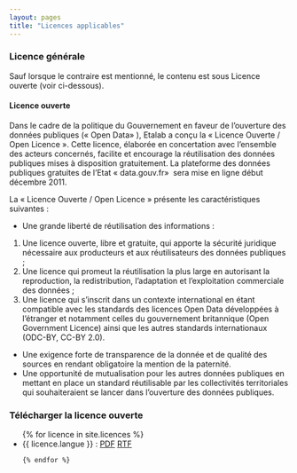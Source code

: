 ```yaml
---
layout: pages
title: "Licences applicables"
---
```


<h3>Licence générale</h3>

Sauf lorsque le contraire est mentionné, le contenu est sous Licence
ouverte (voir ci-dessous).

<h4>Licence ouverte</h4>

Dans le cadre de la politique du Gouvernement en faveur de l’ouverture
des données publiques («&nbsp;Open Data»&nbsp;), Etalab a conçu
la «&nbsp;Licence Ouverte / Open Licence&nbsp;». Cette licence,
élaborée en concertation avec l’ensemble des acteurs concernés,
facilite et encourage la réutilisation des données publiques mises à
disposition gratuitement. La plateforme des données publiques gratuites
de l’Etat «&nbsp;data.gouv.fr»&nbsp; sera mise en ligne début
décembre 2011.

La «&nbsp;Licence Ouverte / Open Licence&nbsp;» présente les
caractéristiques suivantes :

* Une grande liberté de réutilisation des informations :
 1. Une licence ouverte, libre et gratuite, qui apporte la
   sécurité juridique nécessaire aux producteurs et aux
   réutilisateurs des données publiques ;
 2. Une licence qui promeut la réutilisation la plus large en
   autorisant la reproduction, la redistribution, l’adaptation et
   l’exploitation commerciale des données ;
 3. Une licence qui s’inscrit dans un contexte international
   en étant compatible avec les standards des licences Open Data
   développées à l’étranger et notamment celles du gouvernement
   britannique (Open Government Licence) ainsi que les autres standards
   internationaux (ODC-BY, CC-BY 2.0).
* Une exigence forte de transparence de la donnée et de qualité des
  sources en rendant obligatoire la mention de la paternité.
* Une opportunité de mutualisation pour les autres données publiques
  en mettant en place un standard réutilisable par les collectivités
  territoriales qui souhaiteraient se lancer dans l’ouverture des
  données publiques.

<h3>Télécharger la licence ouverte</h3>

  <ul class="posts">
    {% for licence in site.licences %}
    
  <li><span>{{ licence.langue }}</span>&nbsp;: <a href="{{ licence.pdf }}">PDF</a> <a href="{{ licence.rtf }}">RTF</a></li>

    {% endfor %}
  </ul>
